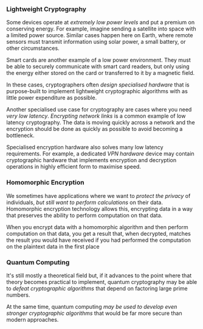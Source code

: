 
### Lightweight Cryptography

Some devices operate at *extremely low power levels* and put a premium on conserving energy. For example, imagine sending a satellite into space with a limited power source. Similar cases happen here on Earth, where remote sensors must transmit information using solar power, a small battery, or other circumstances.

Smart cards are another example of a low power environment. They must be able to securely communicate with smart card readers, but only using the energy either stored on the card or transferred to it by a magnetic field.

In these cases, cryptographers often *design specialised hardware* that is purpose-built to implement lightweight cryptographic algorithms with as little power expenditure as possible.

Another specialised use case for cryptography are cases where you need *very low latency*. *Encrypting network links* is a common example of low latency cryptography. The data is moving quickly across a network and the encryption should be done as quickly as possible to avoid becoming a bottleneck.

Specialised encryption hardware also solves many low latency requirements. For example, a dedicated *VPN hardware* device may contain cryptographic hardware that implements encryption and decryption operations in highly efficient form to maximise speed.

### Homomorphic Encryption

We sometimes have applications where we want to *protect the privacy* of individuals, *but still want to perform calculations* on their data. Homomorphic encryption technology allows this, encrypting data in a way that preserves the ability to perform computation on that data.

When you encrypt data with a homomorphic algorithm and then perform computation on that data, you get a result that, when decrypted, matches the result you would have received if you had performed the computation on the plaintext data in the first place

### Quantum Computing

It's still mostly a theoretical field but, if it advances to the point where that theory becomes practical to implement, quantum cryptography may be able to *defeat cryptographic algorithms* that depend on factoring large prime numbers.

At the same time, quantum computing *may be used to develop even stronger cryptographic algorithms* that would be far more secure than modern approaches.